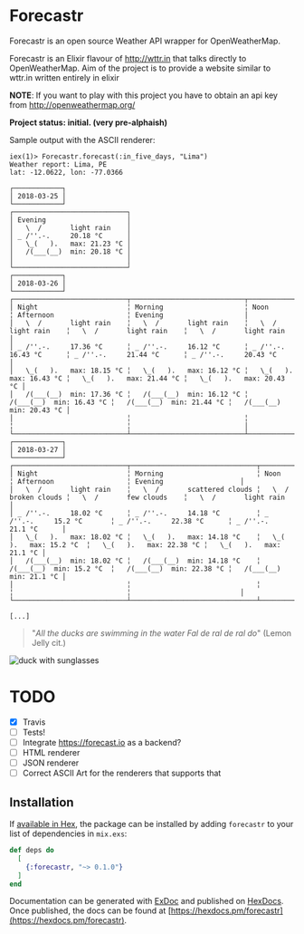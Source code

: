 # Forecastr

Forecastr is an open source Weather API wrapper for OpenWeatherMap.

Forecastr is an Elixir flavour of http://wttr.in that talks directly to OpenWeatherMap.
Aim of the project is to provide a website similar to wttr.in written entirely in elixir

**NOTE**: If you want to play with this project you have to obtain an api key from http://openweathermap.org/

**Project status: initial. (very pre-alphaish)**

Sample output with the ASCII renderer:

```
iex(1)> Forecastr.forecast(:in_five_days, "Lima")
Weather report: Lima, PE
lat: -12.0622, lon: -77.0366

┌────────────┐
│ 2018-03-25 │
└────────────┘
┌────────────────────────────┐
│ Evening                    │
│   \  /       light rain    │
│ _ /''.-.     20.18 °C      │
│   \_(   ).   max: 21.23 °C │
│   /(___(__)  min: 20.18 °C │
│                            │
└────────────────────────────┘
┌────────────┐
│ 2018-03-26 │
└────────────┘
┌────────────────────────────┬────────────────────────────┬────────────────────────────┬────────────────────────────┬────────────────────────────┐
│ Night                      ╎ Morning                    ╎ Noon                       ╎ Afternoon                  ╎ Evening                    │
│   \  /       light rain    ╎   \  /       light rain    ╎   \  /       light rain    ╎   \  /       light rain    ╎   \  /       light rain    │
│ _ /''.-.     17.36 °C      ╎ _ /''.-.     16.12 °C      ╎ _ /''.-.     16.43 °C      ╎ _ /''.-.     21.44 °C      ╎ _ /''.-.     20.43 °C      │
│   \_(   ).   max: 18.15 °C ╎   \_(   ).   max: 16.12 °C ╎   \_(   ).   max: 16.43 °C ╎   \_(   ).   max: 21.44 °C ╎   \_(   ).   max: 20.43 °C │
│   /(___(__)  min: 17.36 °C ╎   /(___(__)  min: 16.12 °C ╎   /(___(__)  min: 16.43 °C ╎   /(___(__)  min: 21.44 °C ╎   /(___(__)  min: 20.43 °C │
│                            ╎                            ╎                            ╎                            ╎                            │
└────────────────────────────┴────────────────────────────┴────────────────────────────┴────────────────────────────┴────────────────────────────┘
┌────────────┐
│ 2018-03-27 │
└────────────┘
┌────────────────────────────┬───────────────────────────────┬────────────────────────────┬────────────────────────────┬───────────────────────────┐
│ Night                      ╎ Morning                       ╎ Noon                       ╎ Afternoon                  ╎ Evening                   │
│   \  /       light rain    ╎   \  /       scattered clouds ╎   \  /       broken clouds ╎   \  /       few clouds    ╎   \  /       light rain   │
│ _ /''.-.     18.02 °C      ╎ _ /''.-.     14.18 °C         ╎ _ /''.-.     15.2 °C       ╎ _ /''.-.     22.38 °C      ╎ _ /''.-.     21.1 °C      │
│   \_(   ).   max: 18.02 °C ╎   \_(   ).   max: 14.18 °C    ╎   \_(   ).   max: 15.2 °C  ╎   \_(   ).   max: 22.38 °C ╎   \_(   ).   max: 21.1 °C │
│   /(___(__)  min: 18.02 °C ╎   /(___(__)  min: 14.18 °C    ╎   /(___(__)  min: 15.2 °C  ╎   /(___(__)  min: 22.38 °C ╎   /(___(__)  min: 21.1 °C │
│                            ╎                               ╎                            ╎                            ╎                           │
└────────────────────────────┴───────────────────────────────┴────────────────────────────┴────────────────────────────┴───────────────────────────┘

[...]
```


> "*All the ducks are swimming in the water
> Fal de ral de ral do*" (Lemon Jelly cit.)

![duck with sunglasses](duck_with_sunglasses.jpg)

# TODO
- [X] Travis
- [ ] Tests!
- [ ] Integrate https://forecast.io as a backend?
- [ ] HTML renderer
- [ ] JSON renderer
- [ ] Correct ASCII Art for the renderers that supports that

## Installation

If [available in Hex](https://hex.pm/docs/publish), the package can be installed
by adding `forecastr` to your list of dependencies in `mix.exs`:

```elixir
def deps do
  [
    {:forecastr, "~> 0.1.0"}
  ]
end
```

Documentation can be generated with [ExDoc](https://github.com/elixir-lang/ex_doc)
and published on [HexDocs](https://hexdocs.pm). Once published, the docs can
be found at [https://hexdocs.pm/forecastr](https://hexdocs.pm/forecastr).

